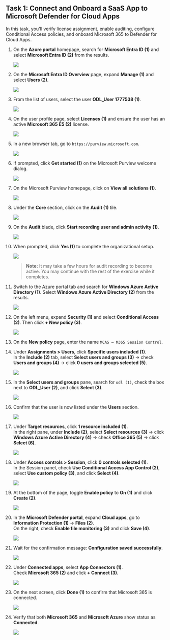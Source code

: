## Task 1: Connect and Onboard a SaaS App to Microsoft Defender for Cloud Apps

In this task, you'll verify license assignment, enable auditing, configure Conditional Access policies, and onboard Microsoft 365 to Defender for Cloud Apps.

1. On the **Azure portal** homepage, search for **Microsoft Entra ID (1)** and select **Microsoft Entra ID (2)** from the results.

   ![](./media/rd_day2_ex1_t1_1.png)

2. On the **Microsoft Entra ID Overview** page, expand **Manage (1)** and select **Users (2)**.

   ![](./media/rd_day2_ex1_t1_2.png)

3. From the list of users, select the user **ODL_User 1777538 (1)**.

   ![](./media/rd_day2_ex1_t1_3.png)

4. On the user profile page, select **Licenses (1)** and ensure the user has an active **Microsoft 365 E5 (2)** license.

   ![](./media/rd_day2_ex1_t1_4.png)

5. In a new browser tab, go to `https://purview.microsoft.com`.

   ![](./media/rd_day2_ex1_t1_5.png)

6. If prompted, click **Get started (1)** on the Microsoft Purview welcome dialog.

   ![](./media/rd_day2_ex1_t1_6.png)

7. On the Microsoft Purview homepage, click on **View all solutions (1)**.

   ![](./media/rd_day2_ex1_t1_7.png)

8. Under the **Core** section, click on the **Audit (1)** tile.

   ![](./media/rd_day2_ex1_t1_8.png)

9. On the **Audit** blade, click **Start recording user and admin activity (1)**.

   ![](./media/rd_day2_ex1_t1_9.png)

10. When prompted, click **Yes (1)** to complete the organizational setup.

    ![](./media/rd_day2_ex1_t1_10.png)

    > **Note:** It may take a few hours for audit recording to become active. You may continue with the rest of the exercise while it completes.

11. Switch to the Azure portal tab and search for **Windows Azure Active Directory (1)**. Select **Windows Azure Active Directory (2)** from the results.

    ![](./media/rd_day2_ex1_t1_11.png)

12. On the left menu, expand **Security (1)** and select **Conditional Access (2)**. Then click **+ New policy (3)**.

    ![](./media/rd_day2_ex1_t1_12.png)

13. On the **New policy** page, enter the name `MCAS – M365 Session Control`.

14. Under **Assignments > Users**, click **Specific users included (1)**.  
    In the **Include (2)** tab, select **Select users and groups (3)** → check **Users and groups (4)** → click **0 users and groups selected (5)**.

    ![](./media/rd_day2_ex1_t1_13.png)

15. In the **Select users and groups** pane, search for `odl (1)`, check the box next to **ODL_User (2)**, and click **Select (3)**.

    ![](./media/rd_day2_ex1_t1_14.png)

16. Confirm that the user is now listed under the **Users** section.

    ![](./media/rd_day2_ex1_t1_15.png)

17. Under **Target resources**, click **1 resource included (1)**.  
    In the right pane, under **Include (2)**, select **Select resources (3)** → click **Windows Azure Active Directory (4)** → check **Office 365 (5)** → click **Select (6)**.

    ![](./media/rd_day2_ex1_t1_16.png)

18. Under **Access controls > Session**, click **0 controls selected (1)**.  
    In the Session panel, check **Use Conditional Access App Control (2)**, select **Use custom policy (3)**, and click **Select (4)**.

    ![](./media/rd_day2_ex1_t1_17.png)

19. At the bottom of the page, toggle **Enable policy** to **On (1)** and click **Create (2)**.

    ![](./media/rd_day2_ex1_t1_18.png)

20. In the **Microsoft Defender portal**, expand **Cloud apps**, go to **Information Protection (1)** → **Files (2)**.  
    On the right, check **Enable file monitoring (3)** and click **Save (4)**.

    ![](./media/rd_day2_ex1_t1_19.png)

21. Wait for the confirmation message: **Configuration saved successfully**.

    ![](./media/rd_day2_ex1_t1_20.png)

22. Under **Connected apps**, select **App Connectors (1)**.  
    Check **Microsoft 365 (2)** and click **+ Connect (3)**.

    ![](./media/rd_day2_ex1_t1_21.png)

23. On the next screen, click **Done (1)** to confirm that Microsoft 365 is connected.

    ![](./media/rd_day2_ex1_t1_22.png)

24. Verify that both **Microsoft 365** and **Microsoft Azure** show status as **Connected**.

    ![](./media/rd_day2_ex1_t1_23.png)

